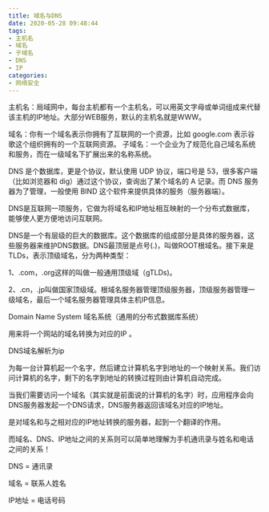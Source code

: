 ```yaml
---
title: 域名与DNS
date: 2020-05-28 09:48:44
tags:
- 主机名
- 域名
- 子域名
- DNS
- IP
categories:
- 网络安全
---
```

主机名：局域网中，每台主机都有一个主机名，可以用英文字母或单词组成来代替该主机的IP地址。大部分WEB服务，默认的主机名就是WWW。
<!--more-->
域名：你有一个域名表示你拥有了互联网的一个资源，比如 google.com 表示谷歌这个组织拥有的一个互联网资源。
子域名：一个企业为了规范化自己域名系统和服务，而在一级域名下扩展出来的名称系统。

DNS 是个数据库，更是个协议，默认使用 UDP 协议，端口号是 53，很多客户端（比如浏览器和 dig）通过这个协议，查询出了某个域名的 A 记录。而 DNS 服务器为了管理，一般使用 BIND 这个软件来提供具体的服务（服务器端）。

DNS是互联网一项服务，它做为将域名和IP地址相互映射的一个分布式数据库，能够使人更方便地访问互联网。

DNS是一个有层级的巨大的数据库。这个数据库的组成部分是具体的服务器，这些服务器来维护DNS数据。DNS最顶层是点号(.)，叫做ROOT根域名。接下来是TLDs，表示顶级域名，分为两种类型：

1、.com，.org这样的叫做一般通用顶级域（gTLDs)。

2、.cn，.jp叫做国家顶级域。根域名服务器管理顶级服务器，顶级服务器管理一级域名，最后一个域名服务器管理具体主机IP信息。

Domain Name System 域名系统（通用的分布式数据库系统）

用来将一个网站的域名转换为对应的IP 。

DNS域名解析为ip

为每一台计算机起一个名字，然后建立计算机名字到地址的一个映射关系。我们访问计算机的名字，剩下的名字到地址的转换过程则由计算机自动完成。

当我们需要访问一个域名（其实就是前面说的计算机的名字）时，应用程序会向DNS服务器发起一个DNS请求，DNS服务器返回该域名对应的IP地址。

是对域名和与之相对应的IP地址转换的服务器，起到一个翻译的作用。

而域名、DNS、IP地址之间的关系则可以简单地理解为手机通讯录与姓名和电话之间的关系！

DNS          =            通讯录

域名          =              联系人姓名

IP地址        =              电话号码